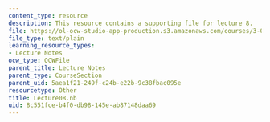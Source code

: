 ```yaml
---
content_type: resource
description: This resource contains a supporting file for lecture 8.
file: https://ol-ocw-studio-app-production.s3.amazonaws.com/courses/3-016-mathematics-for-materials-scientists-and-engineers-fall-2005/8c551fceb4f0db98145eab87148daa69_Lecture08.nb
file_type: text/plain
learning_resource_types:
- Lecture Notes
ocw_type: OCWFile
parent_title: Lecture Notes
parent_type: CourseSection
parent_uid: 5aea1f21-249f-c24b-e22b-9c38fbac095e
resourcetype: Other
title: Lecture08.nb
uid: 8c551fce-b4f0-db98-145e-ab87148daa69
---
```

